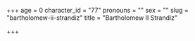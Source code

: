 +++
age = 0
character_id = "77"
pronouns = ""
sex = ""
slug = "bartholomew-ii-strandiz"
title = "Bartholomew II Strandiz"

+++


